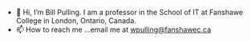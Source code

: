 - 👋 Hi, I’m Bill Pulling. I am a professor in the School of IT at Fanshawe College in London, Ontario, Canada. 
- 📫 How to reach me ...email me at wpulling@fanshawec.ca

<!---
wjpulling/wjpulling is a ✨ special ✨ repository because its `README.md` (this file) appears on your GitHub profile.
You can click the Preview link to take a look at your changes.
--->
